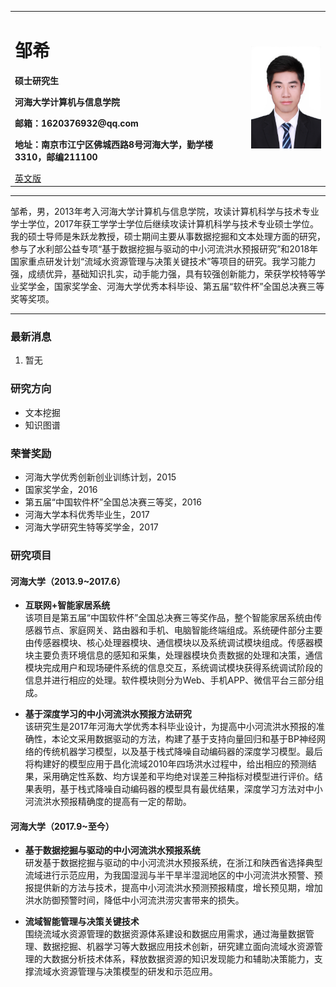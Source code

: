 <div>
<table border="0">
  <tr>
    <td width="75%">
      <h1>邹希</h1>
      <p><b>硕士研究生</b></p>
      <p><b>河海大学计算机与信息学院</b></p>
      <p><b>邮箱：1620376932@qq.com</b></p>
      <p><b>地址：南京市江宁区佛城西路8号河海大学，勤学楼3310，邮编211100</b></p>
      <a href="/index-en.html">英文版</a>
    </td>
    <td width="25%">
      <img src="/zhengjianzhao.jpg" width="100%">
    </td>
  </tr>
</table>
</div>


---

邹希，男，2013年考入河海大学计算机与信息学院，攻读计算机科学与技术专业学士学位，2017年获工学学士学位后继续攻读计算机科学与技术专业硕士学位。我的硕士导师是朱跃龙教授，硕士期间主要从事数据挖掘和文本处理方面的研究，参与了水利部公益专项“基于数据挖掘与驱动的中小河流洪水预报研究”和2018年国家重点研发计划“流域水资源管理与决策关键技术”等项目的研究。我学习能力强，成绩优异，基础知识扎实，动手能力强，具有较强创新能力，荣获学校特等学业奖学金，国家奖学金、河海大学优秀本科毕设、第五届“软件杯”全国总决赛三等奖等奖项。

---

### 最新消息
1. 暂无

### 研究方向
- 文本挖掘
- 知识图谱

### 荣誉奖励
- 河海大学优秀创新创业训练计划，2015
- 国家奖学金，2016
- 第五届“中国软件杯”全国总决赛三等奖，2016
- 河海大学本科优秀毕业生，2017
- 河海大学研究生特等奖学金，2017

### 研究项目
#### 河海大学（2013.9~2017.6）
- **互联网+智能家居系统**  
该项目是第五届“中国软件杯”全国总决赛三等奖作品，整个智能家居系统由传感器节点、家庭网关、路由器和手机、电脑智能终端组成。系统硬件部分主要由传感器模块、核心处理器模块、通信模块以及系统调试模块组成。传感器模块主要负责环境信息的感知和采集，处理器模块负责数据的处理和决策，通信模块完成用户和现场硬件系统的信息交互，系统调试模块获得系统调试阶段的信息并进行相应的处理。软件模块则分为Web、手机APP、微信平台三部分组成。

- **基于深度学习的中小河流洪水预报方法研究**  
该研究生是2017年河海大学优秀本科毕业设计，为提高中小河流洪水预报的准确性，本论文采用数据驱动的方法，构建了基于支持向量回归和基于BP神经网络的传统机器学习模型，以及基于栈式降噪自动编码器的深度学习模型。最后将构建好的模型应用于昌化流域2010年四场洪水过程中，给出相应的预测结果，采用确定性系数、均方误差和平均绝对误差三种指标对模型进行评价。结果表明，基于栈式降噪自动编码器的模型具有最优结果，深度学习方法对中小河流洪水预报精确度的提高有一定的帮助。

#### 河海大学（2017.9~至今）
- **基于数据挖掘与驱动的中小河流洪水预报系统**  
研发基于数据挖掘与驱动的中小河流洪水预报系统，在浙江和陕西省选择典型流域进行示范应用，为我国湿润与半干旱半湿润地区的中小河流洪水预警、预报提供新的方法与技术，提高中小河流洪水预测预报精度，增长预见期，增加洪水防御预警时间，降低中小河流洪涝灾害带来的损失。

- **流域智能管理与决策关键技术**  
围绕流域水资源管理的数据资源体系建设和数据应用需求，通过海量数据管理、数据挖掘、机器学习等大数据应用技术创新，研究建立面向流域水资源管理的大数据分析技术体系，释放数据资源的知识发现能力和辅助决策能力，支撑流域水资源管理与决策模型的研发和示范应用。

